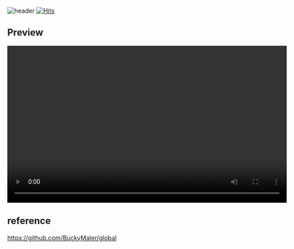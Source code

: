![header](https://capsule-render.vercel.app/api?type=transparent&color=gradient&height=100&section=header&text=HaSeungwon&fontSize=40&animation=twinkling)
[![Hits](https://hits.seeyoufarm.com/api/count/incr/badge.svg?url=https%3A%2F%2Fha-seungwon.github.io%2FMid-Term-Project%2F&count_bg=%2379C83D&title_bg=%23555555&icon=&icon_color=%23E7E7E7&title=hits&edge_flat=false)](https://hits.seeyoufarm.com)

## Preview
<p align="center">
  <video width="640" height="360" controls>
    <source src="assets/video/preview.mp4" type="video/mp4">
    Your browser does not support the video tag.
  </video>
</p>



## reference
https://github.com/BuckyMaler/global



